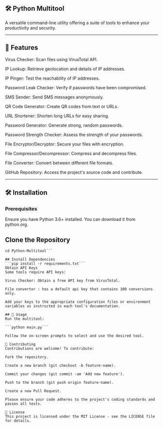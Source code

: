 ## 🛠️ Python Multitool
A versatile command-line utility offering a suite of tools to enhance your productivity and security.

---

## 📌 Features
Virus Checker: Scan files using VirusTotal API.

IP Lookup: Retrieve geolocation and details of IP addresses.

IP Pinger: Test the reachability of IP addresses.

Password Leak Checker: Verify if passwords have been compromised.

SMS Sender: Send SMS messages anonymously.

QR Code Generator: Create QR codes from text or URLs.

URL Shortener: Shorten long URLs for easy sharing.

Password Generator: Generate strong, random passwords.

Password Strength Checker: Assess the strength of your passwords.

File Encryptor/Decryptor: Secure your files with encryption.

File Compressor/Decompressor: Compress and decompress files.

File Converter: Convert between different file formats.

GitHub Repository: Access the project's source code and contribute.

---

## 🛠️ Installation
### Prerequisites
Ensure you have Python 3.6+ installed. You can download it from python.org.

## Clone the Repository



```git clone https://github.com/YourUsername/Python-Multitool.git
cd Python-Multitool```

## Install Dependencies
```pip install -r requirements.txt```
Obtain API Keys
Some tools require API keys:

Virus Checker: Obtain a free API key from VirusTotal.

File convertor : has a default api key that contains 100 conversions only.

Add your keys to the appropriate configuration files or environment variables as instructed in each tool's documentation.

## 🚀 Usage
Run the multitool:

```python main.py```

Follow the on-screen prompts to select and use the desired tool.

🤝 Contributing
Contributions are welcome! To contribute:

Fork the repository.

Create a new branch (git checkout -b feature-name).

Commit your changes (git commit -am 'Add new feature').

Push to the branch (git push origin feature-name).

Create a new Pull Request.

Please ensure your code adheres to the project's coding standards and passes all tests.

📝 License
This project is licensed under the MIT License - see the LICENSE file for details.

